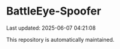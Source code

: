 # BattleEye-Spoofer

Last updated: 2025-06-07 04:21:08

This repository is automatically maintained.
